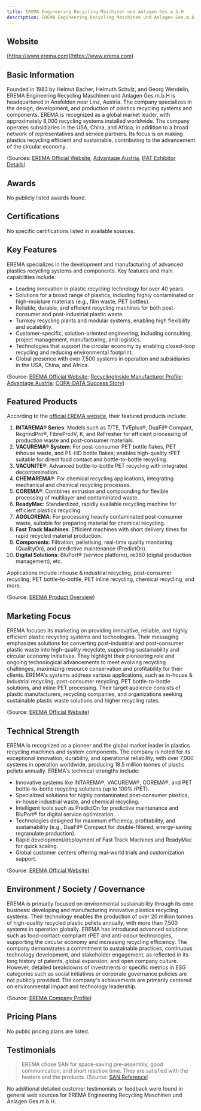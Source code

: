 ```yaml
---
title: EREMA Engineering Recycling Maschinen und Anlagen Ges.m.b.H
description: EREMA Engineering Recycling Maschinen und Anlagen Ges.m.b.H is a world leader in the development and manufacturing of advanced plastic recycling systems and components, headquartered in Ansfelden, Austria, and serving customers globally since 1983.
---
```


## Website

[https://www.erema.com](https://www.erema.com)

## Basic Information

Founded in 1983 by Helmut Bacher, Helmuth Schulz, and Georg Wendelin, EREMA Engineering Recycling Maschinen und Anlagen Ges.m.b.H is headquartered in Ansfelden near Linz, Austria. The company specializes in the design, development, and production of plastics recycling systems and components. EREMA is recognized as a global market leader, with approximately 8,000 recycling systems installed worldwide. The company operates subsidiaries in the USA, China, and Africa, in addition to a broad network of representatives and service partners. Its focus is on making plastics recycling efficient and sustainable, contributing to the advancement of the circular economy.

(Sources: [EREMA Official Website](https://www.erema.com), [Advantage Austria](https://www.advantageaustria.org/iq/company/en/erema-group-gmbh), [IFAT Exhibitor Details](https://exhibitors.ifat.de/en/exhibitors-products/exhibitors-brands/exhibitors-brands-details/exhibitorDetail/ID/1318139/))

## Awards

No publicly listed awards found.

## Certifications

No specific certifications listed in available sources.

## Key Features

EREMA specializes in the development and manufacturing of advanced plastics recycling systems and components. Key features and main capabilities include:

- Leading innovation in plastic recycling technology for over 40 years.
- Solutions for a broad range of plastics, including highly contaminated or high-moisture materials (e.g., film waste, PET bottles).
- Reliable, durable, and efficient recycling machines for both post-consumer and post-industrial plastic waste.
- Turnkey recycling plants and modular systems, enabling high flexibility and scalability.
- Customer-specific, solution-oriented engineering, including consulting, project management, manufacturing, and logistics.
- Technologies that support the circular economy by enabling closed-loop recycling and reducing environmental footprint.
- Global presence with over 7,500 systems in operation and subsidiaries in the USA, China, and Africa.

(Source: [EREMA Official Website](https://www.erema.com/en/home/); [RecyclingInside Manufacturer Profile](https://www.recyclinginside.com/manufacturer/erema-engineering-recycling-maschinen-und-anlagen-ges-m-b-h/); [Advantage Austria](https://www.advantageaustria.org/iq/company/en/erema-group-gmbh); [COPA-DATA Success Story](https://www.copadata.com/en/success-stories/make-it-new-how-erema-is-giving-plastics-a-second-life-austria/))

## Featured Products

According to the [official EREMA website](https://www.erema.com/en/products/products-overview/), their featured products include:

1. **INTAREMA® Series**: Models such as T/TE, TVEplus®, DuaFil® Compact, RegrindPro®, FibrePro:IV, K, and ReFresher for efficient processing of production waste and post-consumer materials.
2. **VACUREMA® System**: For post-consumer PET bottle flakes, PET inhouse waste, and PE-HD bottle flakes; enables high-quality rPET suitable for direct food contact and bottle-to-bottle recycling.
3. **VACUNITE®**: Advanced bottle-to-bottle PET recycling with integrated decontamination.
4. **CHEMAREMA®**: For chemical recycling applications, integrating mechanical and chemical recycling processes.
5. **COREMA®**: Combines extrusion and compounding for flexible processing of multilayer and contaminated waste.
6. **ReadyMac**: Standardized, rapidly available recycling machine for efficient plastics recycling.
7. **AGGLOREMA**: For processing heavily contaminated post-consumer waste, suitable for preparing material for chemical recycling.
8. **Fast Track Machines**: Efficient machines with short delivery times for rapid recycled material production.
9. **Components**: Filtration, pelletising, real-time quality monitoring (QualityOn), and predictive maintenance (PredictOn).
10. **Digital Solutions**: BluPort® (service platform), re360 (digital production management), etc.

Applications include inhouse & industrial recycling, post-consumer recycling, PET bottle-to-bottle, PET inline recycling, chemical recycling, and more.

(Source: [EREMA Product Overview](https://www.erema.com/en/products/products-overview/))

## Marketing Focus

EREMA focuses its marketing on providing innovative, reliable, and highly efficient plastic recycling systems and technologies. Their messaging emphasizes solutions for converting post-industrial and post-consumer plastic waste into high-quality recyclate, supporting sustainability and circular economy initiatives. They highlight their pioneering role and ongoing technological advancements to meet evolving recycling challenges, maximizing resource conservation and profitability for their clients. EREMA's systems address various applications, such as in-house & industrial recycling, post-consumer recycling, PET bottle-to-bottle solutions, and inline PET processing. Their target audience consists of plastic manufacturers, recycling companies, and organizations seeking sustainable plastic waste solutions and higher recycling rates.

(Source: [EREMA Official Website](https://www.erema.com))

## Technical Strength

EREMA is recognized as a pioneer and the global market leader in plastics recycling machines and system components. The company is noted for its exceptional innovation, durability, and operational reliability, with over 7,000 systems in operation worldwide, producing 18.5 million tonnes of plastic pellets annually. EREMA's technical strengths include:

- Innovative systems like INTAREMA®, VACUREMA®, COREMA®, and PET bottle-to-bottle recycling solutions (up to 100% rPET).
- Specialized solutions for highly contaminated post-consumer plastics, in-house industrial waste, and chemical recycling.
- Intelligent tools such as PredictOn for predictive maintenance and BluPort® for digital service optimization.
- Technologies designed for maximum efficiency, profitability, and sustainability (e.g., DuaFil® Compact for double-filtered, energy-saving regranulate production).
- Rapid development/deployment of Fast Track Machines and ReadyMac for quick scaling.
- Global customer centers offering real-world trials and customization support.

(Source: [EREMA Official Website](https://www.erema.com/en/home/))

## Environment / Society / Governance

EREMA is primarily focused on environmental sustainability through its core business: developing and manufacturing innovative plastics recycling systems. Their technology enables the production of over 20 million tonnes of high-quality recycled plastic pellets annually, with more than 7,500 systems in operation globally. EREMA has introduced advanced solutions such as food-contact-compliant rPET and anti-odour technologies, supporting the circular economy and increasing recycling efficiency. The company demonstrates a commitment to sustainable practices, continuous technology development, and stakeholder engagement, as reflected in its long history of patents, global expansion, and open company culture. However, detailed breakdowns of investments or specific metrics in ESG categories such as social initiatives or corporate governance policies are not publicly provided. The company's achievements are primarily centered on environmental impact and technology leadership.

(Source: [EREMA Company Profile](https://www.erema.com/en/company/))

## Pricing Plans

No public pricing plans are listed.

## Testimonials

> EREMA chose SAN for space-saving pre-assembly, good communication, and short reaction time. They are satisfied with the heaters and the products.
> (Source: [SAN Reference](https://www.san-as.com/references/erema))

No additional detailed customer testimonials or feedback were found in general web sources for EREMA Engineering Recycling Maschinen und Anlagen Ges.m.b.H.